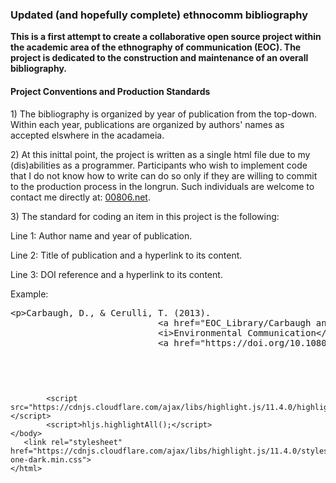 <!DOCTYPE html>
<html>

   <head>
      <h3>Updated (and hopefully complete) ethnocomm bibliography</h3>
      <p><b>This is a first attempt to create a collaborative open source project within the academic area of the ethnography of communication (EOC). The project is dedicated to the construction and maintenance of an overall bibliography.</b></p>
   </head>
	
   <body>
        <h4>Project Conventions and Production Standards</h2>
            <p>1) The bibliography is organized by year of publication from the top-down. Within each year, publications are organized by authors' names as accepted elswhere in the acadameia.</p>
            <p>2) At this inittal point, the project is written as a single html file due to my (dis)abilities as a programmer. Participants who wish to implement code that I do not know how to write can do so only if they are willing to commit to the production process in the longrun. Such              
                      individuals are welcome to contact me directly at: <a href="https://00806.net/?page_id=7">00806.net</a>.</p>       
            <p>3) The standard for coding an item in this project is the following:</p>
            <p>Line 1: Author name and year of publication.</p>
            <p>Line 2: Title of publication and a hyperlink to its content.</p>
            <p>Line 3: DOI reference and a hyperlink to its content.</p>
            <p>Example:</p>
            <p><pre>&lt;p&gt;Carbaugh, D., &amp; Cerulli, T. (2013).
                            &lt;a href=&quot;EOC_Library/Carbaugh and Cerulli - 2013 - Cultural Discourses of Dwelling Investigating Environmental Communication as a Place-based Practice.pdf&quot;&gt;Cultural discourses of dwelling: Investigating environmental communication as a place-based practice.&lt;/a&gt;
                            &lt;i&gt;Environmental Communication&lt;/i&gt;, &lt;i&gt;7&lt;/i&gt;(1), 4&ndash;23. 
   		                    &lt;a href=&quot;https://doi.org/10.1080/17524032.2012.749296&quot;&gt;https://doi.org/10.1080/17524032.2012.749296&lt;/a&gt;&lt;p&gt;<pre></p>
   		                    
   		    <script src="https://cdnjs.cloudflare.com/ajax/libs/highlight.js/11.4.0/highlight.min.js"></script>
            <script>hljs.highlightAll();</script>    
    </body>
	   <link rel="stylesheet" href="https://cdnjs.cloudflare.com/ajax/libs/highlight.js/11.4.0/styles/atom-one-dark.min.css">   
    </html>